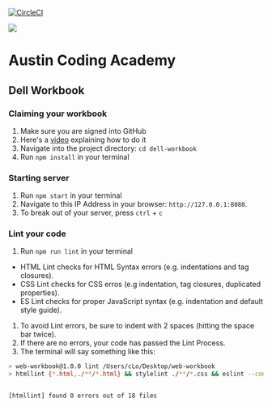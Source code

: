 [![CircleCI](https://circleci.com/gh/AustinCodingAcademy/dell-workbook.svg?style=svg&circle-token=e3deaf91f620f335a80d61cc2a4956da26f4a59f)](https://circleci.com/gh/AustinCodingAcademy/dell-workbook)

![](http://en.gravatar.com/userimage/107370100/a08594145564536138dfaaf072c7b241.png)
# Austin Coding Academy
## Dell Workbook
### Claiming your workbook
1. Make sure you are signed into GitHub
1. Here's a [video](https://www.youtube.com/embed/CtKQdoHjt6M) explaining how to do it
1. Navigate into the project directory: `cd dell-workbook`
1. Run `npm install` in your terminal

### Starting server
1. Run `npm start` in your terminal
1. Navigate to this IP Address in your browser: `http://127.0.0.1:8080`.
1. To break out of your server, press `ctrl` + `c`

### Lint your code
1. Run `npm run lint` in your terminal  
  * HTML Lint checks for HTML Syntax errors (e.g. indentations and tag closures).
  * CSS Lint checks for CSS erros (e.g indentation, tag closures, duplicated properties).
  * ES Lint checks for proper JavaScript syntax (e.g. indentation and default style guide).
1. To avoid Lint errors, be sure to indent with 2 spaces (hitting the space bar twice).
1. If there are no errors, your code has passed the Lint Process.
1. The terminal will say something like this:

```bash
> web-workbook@1.0.0 lint /Users/cLo/Desktop/web-workbook
> htmllint {*.html,./**/*.html} && stylelint ./**/*.css && eslint --config .eslint.json .


[htmllint] found 0 errors out of 18 files
```
